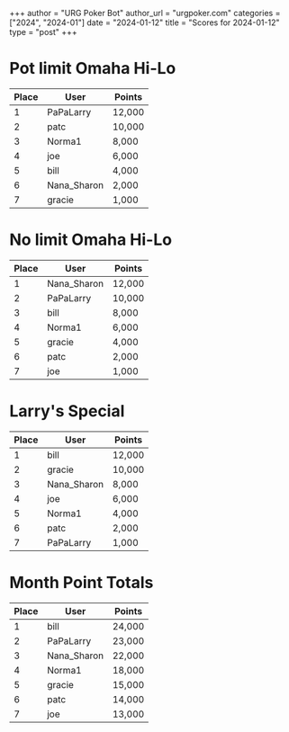 +++
author = "URG Poker Bot"
author_url = "urgpoker.com"
categories = ["2024", "2024-01"]
date = "2024-01-12"
title = "Scores for 2024-01-12"
type = "post"
+++
# Pot limit Omaha Hi-Lo

| Place | User | Points |
|-------|------|--------|
| 1 | PaPaLarry | 12,000 |
| 2 | patc | 10,000 |
| 3 | Norma1 | 8,000 |
| 4 | joe | 6,000 |
| 5 | bill | 4,000 |
| 6 | Nana_Sharon | 2,000 |
| 7 | gracie | 1,000 |

# No limit Omaha Hi-Lo

| Place | User | Points |
|-------|------|--------|
| 1 | Nana_Sharon | 12,000 |
| 2 | PaPaLarry | 10,000 |
| 3 | bill | 8,000 |
| 4 | Norma1 | 6,000 |
| 5 | gracie | 4,000 |
| 6 | patc | 2,000 |
| 7 | joe | 1,000 |

# Larry's Special

| Place | User | Points |
|-------|------|--------|
| 1 | bill | 12,000 |
| 2 | gracie | 10,000 |
| 3 | Nana_Sharon | 8,000 |
| 4 | joe | 6,000 |
| 5 | Norma1 | 4,000 |
| 6 | patc | 2,000 |
| 7 | PaPaLarry | 1,000 |

# Month Point Totals

| Place | User | Points |
|-------|------|--------|
| 1 | bill | 24,000 |
| 2 | PaPaLarry | 23,000 |
| 3 | Nana_Sharon | 22,000 |
| 4 | Norma1 | 18,000 |
| 5 | gracie | 15,000 |
| 6 | patc | 14,000 |
| 7 | joe | 13,000 |
